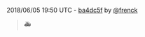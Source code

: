 2018/06/05 19:50 UTC - [ba4dc5f](https://github.com/frenck/addon-example/commit/ba4dc5f3d832c603705d1325f766f106ed260194) by [@frenck](https://github.com/frenck)
> :ambulance: 


